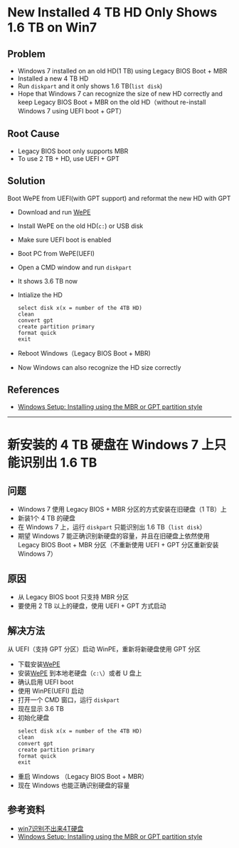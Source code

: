 # New Installed 4 TB HD Only Shows 1.6 TB on Win7

## Problem
* Windows 7 installed on an old HD(1 TB) using Legacy BIOS Boot + MBR
* Installed a new 4 TB HD
* Run `diskpart` and it only shows 1.6 TB(`list disk`)
* Hope that Windows 7 can recognize the size of new HD correctly and keep Legacy BIOS Boot + MBR on the old HD（without re-install Windows 7 using UEFI boot + GPT）

## Root Cause
* Legacy BIOS boot only supports MBR
* To use 2 TB + HD, use UEFI + GPT

## Solution
Boot WePE from UEFI(with GPT support) and reformat the new HD with GPT

* Download and run [WePE](http://www.wepe.com.cn/)
* Install WePE on the old HD(`c:`) or USB disk
* Make sure UEFI boot is enabled
* Boot PC from WePE(UEFI)
* Open a CMD window and run `diskpart`
* It shows 3.6 TB now
* Intialize the HD
  ```
  select disk x(x = number of the 4TB HD)
  clean
  convert gpt
  create partition primary
  format quick
  exit
  ```

* Reboot Windows（Legacy BIOS Boot + MBR)
* Now Windows can also recognize the HD size correctly

## References
* [Windows Setup: Installing using the MBR or GPT partition style](https://docs.microsoft.com/en-us/windows-hardware/manufacture/desktop/windows-setup-installing-using-the-mbr-or-gpt-partition-style)

--------------------

# 新安装的 4 TB 硬盘在 Windows 7 上只能识别出 1.6 TB

## 问题
* Windows 7 使用 Legacy BIOS + MBR 分区的方式安装在旧硬盘（1 TB）上
* 新装1个 4 TB 的硬盘
* 在 Windows 7 上，运行 `diskpart` 只能识别出 1.6 TB（`list disk`）
* 期望 Windows 7 能正确识别新硬盘的容量，并且在旧硬盘上依然使用 Legacy BIOS Boot + MBR 分区（不重新使用 UEFI + GPT 分区重新安装 Windows 7）

## 原因
* 从 Legacy BIOS boot 只支持 MBR 分区
* 要使用 2 TB 以上的硬盘，使用 UEFI + GPT 方式启动

## 解决方法
从 UEFI（支持 GPT 分区）启动 WinPE，重新将新硬盘使用 GPT 分区

* 下载安装[WePE](http://www.wepe.com.cn/)
* 安装[WePE](http://www.wepe.com.cn/) 到本地老硬盘（`c:\`）或者 U 盘上
* 确认启用 UEFI boot
* 使用 WinPE(UEFI) 启动
* 打开一个 CMD 窗口，运行 `diskpart`
* 现在显示 3.6 TB
* 初始化硬盘
  ```
  select disk x(x = number of the 4TB HD)
  clean
  convert gpt
  create partition primary
  format quick
  exit
  ```
* 重启 Windows （Legacy BIOS Boot + MBR）
* 现在 Windows 也能正确识别硬盘的容量

## 参考资料
* [win7识别不出来4T硬盘](https://tieba.baidu.com/p/4594948977?pn=2)
* [Windows Setup: Installing using the MBR or GPT partition style](https://docs.microsoft.com/en-us/windows-hardware/manufacture/desktop/windows-setup-installing-using-the-mbr-or-gpt-partition-style)
